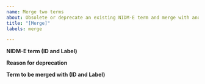 ```yaml
---
name: Merge two terms
about: Obsolete or deprecate an existing NIDM-E term and merge with another NIDM-E term. Note - use the 'obsolete' template if you would like to deprecate a term without replacing it with another existing NIDM-E term.
title: "[Merge]"
labels: merge

---
```


**NIDM-E term (ID and Label)**


**Reason for deprecation**


**Term to be merged with (ID and Label)**
